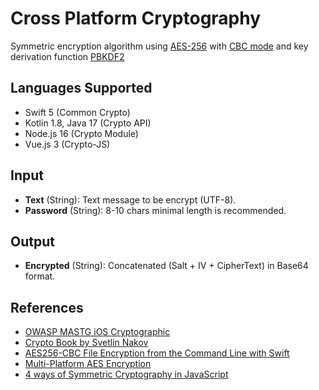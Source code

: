 # Cross Platform Cryptography

Symmetric encryption algorithm using [AES-256](https://cryptobook.nakov.com/symmetric-key-ciphers/aes-cipher-concepts) with [CBC mode](https://cryptobook.nakov.com/symmetric-key-ciphers/cipher-block-modes) and key derivation function [PBKDF2](https://cryptobook.nakov.com/mac-and-key-derivation/pbkdf2)

## Languages Supported

- Swift 5 (Common Crypto)
- Kotlin 1.8, Java 17 (Crypto API)
- Node.js 16 (Crypto Module)
- Vue.js 3 (Crypto-JS)

## Input

- **Text** (String): Text message to be encrypt (UTF-8).
- **Password** (String): 8-10 chars minimal length is recommended.

## Output

- **Encrypted** (String): Concatenated (Salt + IV + CipherText) in Base64 format.

## References

- [OWASP MASTG iOS Cryptographic](https://mobile-security.gitbook.io/mobile-security-testing-guide/ios-testing-guide/0x06e-testing-cryptography)
- [Crypto Book by Svetlin Nakov](https://cryptobook.nakov.com)
- [AES256-CBC File Encryption from the Command Line with Swift](https://medium.com/@eneko/aes256-cbc-file-encryption-from-the-command-line-with-swift-cd1f88f2e1ec)
- [Multi-Platform AES Encryption](https://github.com/piyapan039285/Multi-platform-AES-Encryption)
- [4 ways of Symmetric Cryptography in JavaScript](https://dev.to/halan/4-ways-of-symmetric-cryptography-and-javascript-how-to-aes-with-javascript-3o1b)
